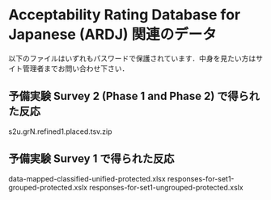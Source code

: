 # Acceptability Rating Database for Japanese (ARDJ) 関連のデータ

以下のファイルはいずれもパスワードで保護されています．中身を見たい方はサイト管理者までお問い合わせ下さい．

## 予備実験 Survey 2 (Phase 1 and Phase 2) で得られた反応

s2u.grN.refined1.placed.tsv.zip

## 予備実験 Survey 1 で得られた反応

data-mapped-classified-unified-protected.xlsx
responses-for-set1-grouped-protected.xslx
responses-for-set1-ungrouped-protected.xslx


